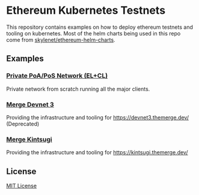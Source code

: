 # Ethereum Kubernetes Testnets

This repository contains examples on how to deploy ethereum testnets and tooling on kubernetes.
Most of the helm charts being used in this repo come from [skylenet/ethereum-helm-charts](https://github.com/skylenet/ethereum-helm-charts/).

## Examples

### [Private PoA/PoS Network (EL+CL)](private-poa-el-cl)

Private network from scratch running all the major clients.

### [Merge Devnet 3](public-merge-devnet3)

Providing the infrastructure and tooling for https://devnet3.themerge.dev/  (Deprecated)

### [Merge Kintsugi](public-merge-kintsugi)

Providing the infrastructure and tooling for https://kintsugi.themerge.dev/

## License

[MIT License](LICENSE)
